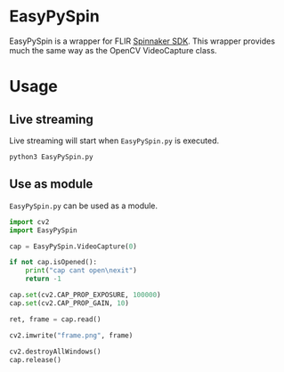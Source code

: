 # EasyPySpin

EasyPySpin is a wrapper for FLIR [Spinnaker SDK](https://www.flir.com/products/spinnaker-sdk/). This wrapper provides much the same way as the OpenCV VideoCapture class.


# Usage
## Live streaming
Live streaming will start when `EasyPySpin.py` is executed.
```
python3 EasyPySpin.py
```

## Use as module
`EasyPySpin.py` can be used as a module.
```python
import cv2
import EasyPySpin

cap = EasyPySpin.VideoCapture(0)

if not cap.isOpened():
    print("cap cant open\nexit")
    return -1

cap.set(cv2.CAP_PROP_EXPOSURE, 100000)
cap.set(cv2.CAP_PROP_GAIN, 10)

ret, frame = cap.read()

cv2.imwrite("frame.png", frame)
    
cv2.destroyAllWindows()
cap.release()
```
